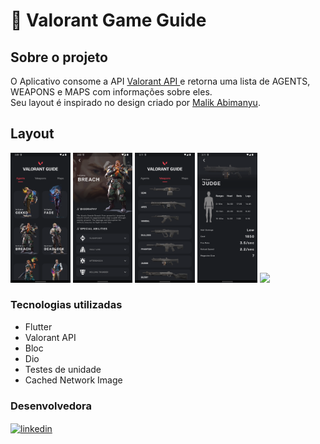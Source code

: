 # 🔫 Valorant Game Guide
## Sobre o projeto

O Aplicativo consome a API [Valorant API
](https://valorant-api.com) e retorna uma lista de AGENTS, WEAPONS e MAPS com informações sobre eles.
<br>Seu layout é inspirado no design criado por [Malik Abimanyu](https://dribbble.com/shots/14073476-Valorant-Agents).</br>


## Layout 
<p>
  <img src="screenshots/Screenshot_1.png" width="19%">
<img src="screenshots/Screenshot_2.png" width="19%">
<img src="screenshots/Screenshot_3.png" width="19%">
<img src="screenshots/Screenshot_4.png" width="19%">
<img src="screenshots/valorant_app.gif" width="19%">
</p>


### Tecnologias utilizadas

* Flutter
* Valorant API
* Bloc
* Dio
* Testes de unidade
* Cached Network Image


### Desenvolvedora

<a href="https://www.linkedin.com/in/jusy-lopes/" > <img align="center" src="https://img.shields.io/badge/- jusylopes-05122A?style=flat&logo=linkedin" alt="linkedin"/>
